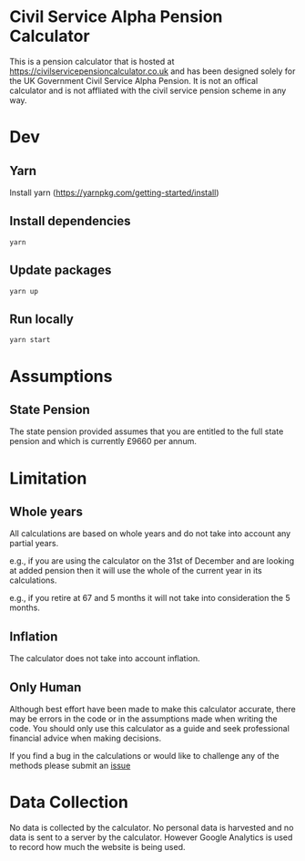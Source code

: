 # Civil Service Alpha Pension Calculator

This is a pension calculator that is hosted at https://civilservicepensioncalculator.co.uk and has been designed solely for the UK Government Civil Service Alpha Pension. It is not an offical calculator and is not affliated with the civil service pension scheme in any way.

# Dev

## Yarn
Install yarn (https://yarnpkg.com/getting-started/install)

## Install dependencies

`yarn`

## Update packages

`yarn up`

## Run locally

`yarn start`

# Assumptions

## State Pension

The state pension provided assumes that you are entitled to the full state pension and which is currently £9660 per annum.

# Limitation

## Whole years

All calculations are based on whole years and do not take into account any partial years.

e.g., if you are using the calculator on the 31st of December and are looking at added pension then it will use the whole of the current year in its calculations.

e.g., if you retire at 67 and 5 months it will not take into consideration the 5 months.

## Inflation

The calculator does not take into account inflation.

## Only Human

Although best effort have been made to make this calculator accurate, there may be errors in the code or in the assumptions made when writing the code. You should only use this calculator as a guide and seek professional financial advice when making decisions.

If you find a bug in the calculations or would like to challenge any of the methods please submit an [issue](https://github.com/r0w4n/cs-pension/issues)

# Data Collection

No data is collected by the calculator. No personal data is harvested and no data is sent to a server by the calculator. However Google Analytics is used to record how much the website is being used.
